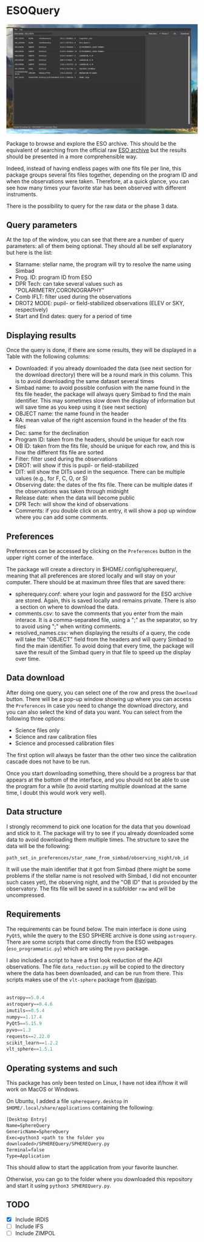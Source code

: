 # ESOQuery

![example](screenshots/ESOQuery.png)

Package to browse and explore the ESO archive. This should be the equivalent of searching from the official raw [ESO archive](http://archive.eso.org/eso/eso_archive_main.html) but the results should be presented in a more comprehensible way.

Indeed, instead of having endless pages with one fits file per line, this package groups several fits files together, depending on the program ID and when the observations were taken. Therefore, at a quick glance, you can see how many times your favorite star has been observed with different instruments.

There is the possibility to query for the raw data or the phase 3 data.

## Query parameters

At the top of the window, you can see that there are a number of query parameters: all of them being optional. They should all be self explanatory but here is the list:

- Starname: stellar name, the program will try to resolve the name using Simbad
- Prog. ID: program ID from ESO
- DPR Tech: can take several values such as "POLARIMETRY,CORONOGRAPHY"
- Comb IFLT: filter used during the observations
- DROT2 MODE: pupil- or field-stabilized observations (ELEV or SKY, respectively)
- Start and End dates: query for a period of time

## Displaying results

Once the query is done, if there are some results, they will be displayed in a Table with the following columns:

- Downloaded: if you already downloaded the data (see next section for the download directory) there will be a round mark in this column. This is to avoid downloading the same dataset several times
- Simbad name: to avoid possible confusion with the name found in the fits file header, the package will always query Simbad to find the main identifier. This may sometimes slow down the display of information but will save time as you keep using it (see next section)
- OBJECT name: the name found in the header
- RA: mean value of the right ascension found in the header of the fits files
- Dec: same for the declination
- Program ID: taken from the headers, should be unique for each row
- OB ID: taken from the fits file, should be unique for each row, and this is how the different fits file are sorted
- Filter: filter used during the observations
- DROT: will show if this is pupil- or field-stabilized
- DIT: will show the DITs used in the sequence. There can be multiple values (e.g., for F, C, O, or S)
- Observing date: the dates of the fits file. There can be multiple dates if the observations was taken through midnight
- Release date: when the data will become public
- DPR Tech: will show the kind of observations
- Comments: if you double click on an entry, it will show a pop up window where you can add some comments.

## Preferences

Preferences can be accessed by clicking on the `Preferences` button in the upper right corner of the interface.

The package will create a directory in $HOME/.config/spherequery/, meaning that all preferences are stored locally and will stay on your computer. There should be at maximum three files that are saved there:

- spherequery.conf: where your login and password for the ESO archive are stored. Again, this is saved locally and remains private. There is also a section on where to download the data.
- comments.csv: to save the comments that you enter from the main interace. It is a comma-separated file, using a ";" as the separator, so try to avoid using ";" when writing comments.
- resolved_names.csv: when displaying the results of a query, the code will take the "OBJECT" field from the headers and will query Simbad to find the main identifier. To avoid doing that every time, the package will save the result of the Simbad query in that file to speed up the display over time.

## Data download

After doing one query, you can select one of the row and press the `Download` button. There will be a pop-up window showing up where you can access the `Preferences` in case you need to change the download directory, and you can also select the kind of data you want. You can select from the following three options:

- Science files only
- Science and raw calibration files
- Science and processed calibration files

The first option will always be faster than the other two since the calibration cascade does not have to be run.

Once you start downloading something, there should be a progress bar that appears at the bottom of the interface, and you should not be able to use the program for a while (to avoid starting multiple download at the same time, I doubt this would work very well).

## Data structure

I strongly recommend to pick one location for the data that you download and stick to it. The package will try to see if you already downloaded some data to avoid downloading them multiple times. The structure to save the data will be the following:

```
path_set_in_preferences/star_name_from_simbad/observing_night/ob_id
```

It will use the main identifier that it got from Simbad (there might be some problems if the stellar name is not resolved with Simbad, I did not encounter such cases yet), the observing night, and the "OB ID" that is provided by the observatory. The fits file will be saved in a subfolder `raw` and will be uncompressed.

## Requirements

The requirements can be found below. The main interface is done using `PyQt5`, while the query to the ESO SPHERE archive is done using `astroquery`. There are some scripts that come directly from the ESO webpages (`eso_programmatic.py`) which are using the `pyvo` package.

I also included a script to have a first look reduction of the ADI observations. The file `data_reduction.py` will be copied to the directory where the data has been downloaded, and can be run from there. This scripts makes use of the `vlt-sphere` package from [@avigan](https://github.com/avigan).

```python

astropy==5.0.4
astroquery==0.4.6
imutils==0.5.4
numpy==1.17.4
PyQt5==5.15.9
pyvo==1.3
requests==2.22.0
scikit_learn==1.2.2
vlt_sphere==1.5.1

```

## Operating systems and such

This package has only been tested on Linux, I have not idea if/how it will work on MacOS or Windows.

On Ubuntu, I added a file `spherequery.desktop` in `$HOME/.local/share/applications` containing the following:

```
[Desktop Entry]
Name=SphereQuery
GenericName=SphereQuery
Exec=python3 <path to the folder you downloaded>/SPHEREQuery/SPHEREQuery.py
Terminal=false
Type=Application
```

This should allow to start the application from your favorite launcher.

Otherwise, you can go to the folder where you downloaded this repository and start it using `python3 SPHEREQuery.py`.

## TODO

- [x] Include IRDIS
- [ ] Include IFS
- [ ] Include ZIMPOL
